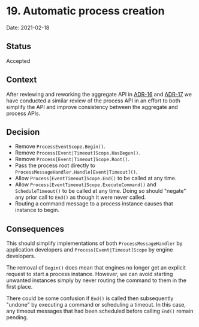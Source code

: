 # 19. Automatic process creation

Date: 2021-02-18

## Status

Accepted

## Context

After reviewing and reworking the aggregate API in
[ADR-16](0016-automatic-aggregate-creation.md) and
[ADR-17](0017-recreate-aggregate-after-destruction.md) we have conducted a
similar review of the process API in an effort to both simplify the API and
improve consistency between the aggregate and process APIs.

## Decision

- Remove `ProcessEventScope.Begin()`.
- Remove `Process[Event|Timeout]Scope.HasBegun()`.
- Remove `Process[Event|Timeout]Scope.Root()`.
- Pass the process root directly to `ProcessMessageHandler.Handle[Event|Timeout]()`.
- Allow `Process[EventTimeout]Scope.End()` to be called at any time.
- Allow `Process[EventTimeout]Scope.ExecuteCommand()` and `ScheduleTimeout()` to
  be called at any time. Doing so should "negate" any prior call to `End()` as
  though it were never called.
- Routing a command message to a process instance causes that instance to begin.

## Consequences

This should simplify implementations of both `ProcessMessageHandler` by
application developers and `Process[Event|Timeout]Scope` by engine developers.

The removal of `Begin()` does mean that engines no longer get an explicit
request to start a process instance. However, we can avoid starting unwanted
instances simply by never routing the command to them in the first place.

There could be some confusion if `End()` is called then subsequently "undone" by
executing a command or scheduling a timeout. In this case, any timeout messages
that had been scheduled before calling `End()` remain pending.
